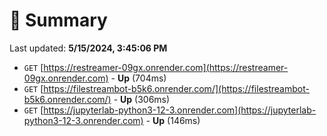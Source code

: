 # 📖 Summary
Last updated: **5/15/2024, 3:45:06 PM**

- `GET` [https://restreamer-09gx.onrender.com](https://restreamer-09gx.onrender.com) - **Up** (704ms)
- `GET` [https://filestreambot-b5k6.onrender.com/](https://filestreambot-b5k6.onrender.com/) - **Up** (306ms)
- `GET` [https://jupyterlab-python3-12-3.onrender.com](https://jupyterlab-python3-12-3.onrender.com) - **Up** (146ms)
